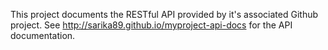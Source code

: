 This project documents the RESTful API provided by it's associated Github project.
See http://sarika89.github.io/myproject-api-docs for the API documentation.
